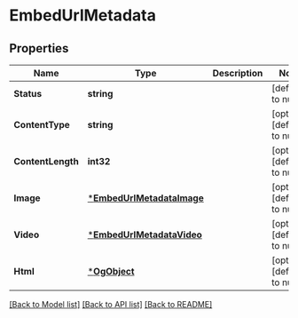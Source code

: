 # EmbedUrlMetadata

## Properties
Name | Type | Description | Notes
------------ | ------------- | ------------- | -------------
**Status** | **string** |  | [default to null]
**ContentType** | **string** |  | [optional] [default to null]
**ContentLength** | **int32** |  | [optional] [default to null]
**Image** | [***EmbedUrlMetadataImage**](EmbedUrlMetadata_image.md) |  | [optional] [default to null]
**Video** | [***EmbedUrlMetadataVideo**](EmbedUrlMetadata_video.md) |  | [optional] [default to null]
**Html** | [***OgObject**](OgObject.md) |  | [optional] [default to null]

[[Back to Model list]](../README.md#documentation-for-models) [[Back to API list]](../README.md#documentation-for-api-endpoints) [[Back to README]](../README.md)

